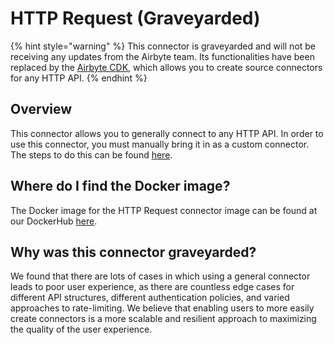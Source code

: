 # HTTP Request (Graveyarded)

{% hint style="warning" %}
This connector is graveyarded and will not be receiving any updates from the Airbyte team. Its functionalities have been replaced by the [Airbyte CDK](../../connector-development/cdk-python/README.md), which allows you to create source connectors for any HTTP API.
{% endhint %}

## Overview

This connector allows you to generally connect to any HTTP API. In order to use this connector, you must manually bring it in as a custom connector. The steps to do this can be found [here](../../connector-development/tutorials/cdk-tutorial-python-http/7-use-connector-in-airbyte.md). 

## Where do I find the Docker image?

The Docker image for the HTTP Request connector image can be found at our DockerHub [here](https://hub.docker.com/r/airbyte/source-http-request). 

## Why was this connector graveyarded?

We found that there are lots of cases in which using a general connector leads to poor user experience, as there are countless edge cases for different API structures, different authentication policies, and varied approaches to rate-limiting. We believe that enabling users to more easily
create connectors is a more scalable and resilient approach to maximizing the quality of the user experience. 